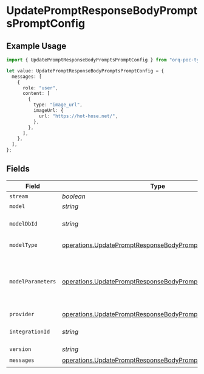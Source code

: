 # UpdatePromptResponseBodyPromptsPromptConfig

## Example Usage

```typescript
import { UpdatePromptResponseBodyPromptsPromptConfig } from "orq-poc-typescript-multi-env-version/models/operations";

let value: UpdatePromptResponseBodyPromptsPromptConfig = {
  messages: [
    {
      role: "user",
      content: [
        {
          type: "image_url",
          imageUrl: {
            url: "https://hot-hose.net/",
          },
        },
      ],
    },
  ],
};
```

## Fields

| Field                                                                                                                                  | Type                                                                                                                                   | Required                                                                                                                               | Description                                                                                                                            |
| -------------------------------------------------------------------------------------------------------------------------------------- | -------------------------------------------------------------------------------------------------------------------------------------- | -------------------------------------------------------------------------------------------------------------------------------------- | -------------------------------------------------------------------------------------------------------------------------------------- |
| `stream`                                                                                                                               | *boolean*                                                                                                                              | :heavy_minus_sign:                                                                                                                     | N/A                                                                                                                                    |
| `model`                                                                                                                                | *string*                                                                                                                               | :heavy_minus_sign:                                                                                                                     | N/A                                                                                                                                    |
| `modelDbId`                                                                                                                            | *string*                                                                                                                               | :heavy_minus_sign:                                                                                                                     | The id of the resource                                                                                                                 |
| `modelType`                                                                                                                            | [operations.UpdatePromptResponseBodyPromptsModelType](../../models/operations/updatepromptresponsebodypromptsmodeltype.md)             | :heavy_minus_sign:                                                                                                                     | The type of the model                                                                                                                  |
| `modelParameters`                                                                                                                      | [operations.UpdatePromptResponseBodyPromptsModelParameters](../../models/operations/updatepromptresponsebodypromptsmodelparameters.md) | :heavy_minus_sign:                                                                                                                     | Model Parameters: Not all parameters apply to every model                                                                              |
| `provider`                                                                                                                             | [operations.UpdatePromptResponseBodyPromptsProvider](../../models/operations/updatepromptresponsebodypromptsprovider.md)               | :heavy_minus_sign:                                                                                                                     | N/A                                                                                                                                    |
| `integrationId`                                                                                                                        | *string*                                                                                                                               | :heavy_minus_sign:                                                                                                                     | The id of the resource                                                                                                                 |
| `version`                                                                                                                              | *string*                                                                                                                               | :heavy_minus_sign:                                                                                                                     | N/A                                                                                                                                    |
| `messages`                                                                                                                             | [operations.UpdatePromptResponseBodyPromptsMessages](../../models/operations/updatepromptresponsebodypromptsmessages.md)[]             | :heavy_check_mark:                                                                                                                     | N/A                                                                                                                                    |